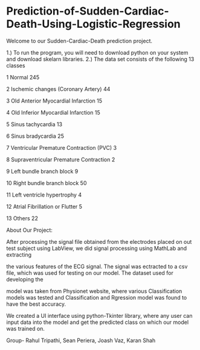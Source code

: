# Prediction-of-Sudden-Cardiac-Death-Using-Logistic-Regression

Welcome to our Sudden-Cardiac-Death prediction project.

1.) To run the program, you will need to download python on your system and download skelarn libraries.
2.) The data set consists of the following 13 classes

1 Normal 245

2 Ischemic changes (Coronary Artery) 44

3 Old Anterior Myocardial Infarction 15

4 Old Inferior Myocardial Infarction 15

5 Sinus tachycardia 13

6 Sinus bradycardia 25

7 Ventricular Premature Contraction (PVC) 3

8 Supraventricular Premature Contraction 2

9 Left bundle branch block 9

10 Right bundle branch block 50

11 Left ventricle hypertrophy 4

12 Atrial Fibrillation or Flutter 5

13 Others 22

About Our Project:

  After processing the signal file obtained from the electrodes placed on out test subject using LabView, we did signal processing using MathLab and extracting 
  
  the various features of the ECG signal. The signal was ectracted to a csv file, which was used for testing on our model. The dataset used for developing the 
  
  model was taken from Physionet website, where various Classification models was tested and Classification and Rgression model was found to have the best accuracy.
  
  We created a UI interface using python-Tkinter library, where any user can input data into the model and get the predicted class on which our model was trained on.


Group- Rahul Tripathi, Sean Periera, Joash Vaz, Karan Shah
